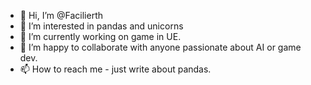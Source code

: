 - 👋 Hi, I’m @Facilierth
- 👀 I’m interested in pandas and unicorns
- 🌱 I’m currently working on game in UE.
- 💞️ I’m happy to collaborate with anyone passionate about AI or game dev.
- 📫 How to reach me - just write about pandas.
